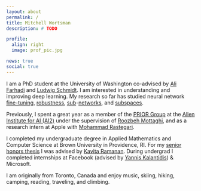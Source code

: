 ```yaml
---
layout: about
permalink: /
title: Mitchell Wortsman
description: # TODO

profile:
  align: right
  image: prof_pic.jpg

news: true
social: true
---
```


I am a PhD student at the University of Washington co-advised by
[Ali Farhadi](https://homes.cs.washington.edu/~ali/) and
[Ludwig Schmidt](https://people.csail.mit.edu/ludwigs/).
I am interested in understanding and improving deep learning. My research so
far has studied neural network [fine-tuning](https://arxiv.org/abs/2203.05482), 
[robustness](https://arxiv.org/abs/2109.01903),
[sub](https://arxiv.org/abs/1911.13299)-[networks](https://arxiv.org/abs/2006.14769), 
and [subspaces](https://arxiv.org/abs/2102.10472).

Previously, I spent a great year as a member of the
[PRIOR Group](https://prior.allenai.org/) at the
[Allen Institute for AI (AI2)](https://allenai.org/)
under the supervision of [Roozbeh Mottaghi](https://cs.stanford.edu/~roozbeh/),
and as a research intern at Apple with 
[Mohammad Rastegari](https://allenai.org/team/mohammadr/).

I completed my undergraduate degree in Applied Mathematics and Computer Science
at Brown University in Providence, RI. For my [senior
honors thesis](/publications/#undergraduate-thesis) I was advised by [Kavita Ramanan](https://www.brown.edu/academics/applied-mathematics/kavita-ramanan).
During undergrad I completed internships at Facebook
(advised by [Yannis Kalantidis](http://www.skamalas.com/)) & Microsoft.

I am originally from Toronto, Canada and enjoy music,
skiing, hiking, camping, reading, traveling, and climbing.
